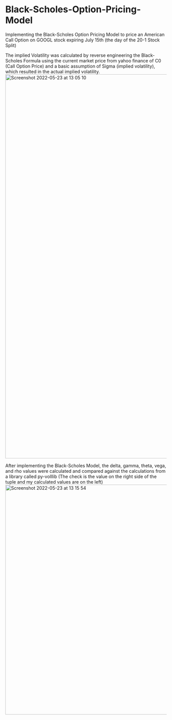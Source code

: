 # Black-Scholes-Option-Pricing-Model
Implementing the Black-Scholes Option Pricing Model to price an American Call Option on GOOGL stock expiring July 15th (the day of the 20-1 Stock Split)

The implied Volatility was calculated by reverse engineering the Black-Scholes Formula using the current market price from yahoo finance of 
C0 (Call Option Price) and a basic assumption of Sigma (implied volatility), which resulted in the actual implied volatility.
<img width="1201" alt="Screenshot 2022-05-23 at 13 05 10" src="https://user-images.githubusercontent.com/98121213/169897459-c78ab2ae-fd14-4eb3-93b0-602f3d2ac2a4.png">

After implementing the Black-Scholes Model, the delta, gamma, theta, vega, and rho values were calculated and compared against the calculations from a
library called py-volllib (The check is the value on the right side of the tuple and my calculated values are on the left)
<img width="719" alt="Screenshot 2022-05-23 at 13 15 54" src="https://user-images.githubusercontent.com/98121213/169898985-a7a3a955-f033-440c-9431-f517be57e0eb.png">
